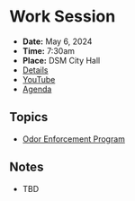 # Work Session

- **Date:** May 6, 2024
- **Time:** 7:30am
- **Place:** DSM City Hall
- [Details](https://www.dsm.city/citycouncil_detail_T60_R2840.php)
- [YouTube](https://youtube.com/live/2G0nTP-8g6E?feature=share)
- [Agenda](https://councildocs.dsm.city/agendas/2024/20240506CouncilWorkSession.pdf)

## Topics

- [Odor Enforcement Program](https://www.dsm.city/document_center/City%20Clerk/Work%20Sessions/2024/Odor%20Enforcement%20Program.pdf)

## Notes

- TBD
